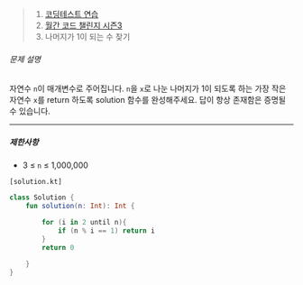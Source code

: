 > 1. [코딩테스트 연습](https://school.programmers.co.kr/learn/challenges)
> 2. [월간 코드 챌린지 시즌3](https://school.programmers.co.kr/learn/challenges)
> 3. 나머지가 1이 되는 수 찾기



###### 문제 설명

자연수 `n`이 매개변수로 주어집니다. `n`을 `x`로 나눈 나머지가 1이 되도록 하는 가장 작은 자연수 `x`를 return 하도록 solution 함수를 완성해주세요. 답이 항상 존재함은 증명될 수 있습니다.

------

##### 제한사항

- 3 ≤ `n` ≤ 1,000,000



`[solution.kt]`

```kotlin
class Solution {
    fun solution(n: Int): Int {

        for (i in 2 until n){
            if (n % i == 1) return i
        }
        return 0
        
    }
}
```

